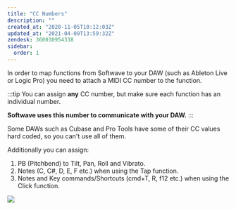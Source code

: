 ```yaml
---
title: "CC Numbers"
description: ""
created_at: "2020-11-05T10:12:03Z"
updated_at: "2021-04-09T13:59:32Z"
zendesk: 360030954338
sidebar:
  order: 1
---
```


In order to map functions from Softwave to your DAW (such as Ableton Live or Logic Pro) you need to attach a MIDI CC number to the function.

:::tip
You can assign **any** CC number, but make sure each function has an individual number.

**Softwave uses this number to communicate with your DAW.**
:::

Some DAWs such as Cubase and Pro Tools have some of their CC values hard coded, so you can't use all of them.

Additionally you can assign:

1. PB (Pitchbend) to Tilt, Pan, Roll and Vibrato.
2. Notes (C, C#, D, E, F etc.) when using the Tap function.
3. Notes and Key commands/Shortcuts (cmd+T, R, f12 etc.) when using the Click function.

![](/images/article_360015158658_image_0.gif)
